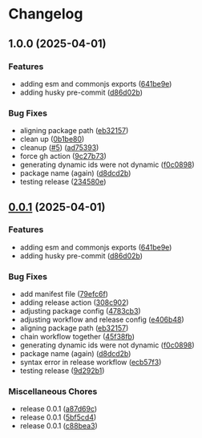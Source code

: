 # Changelog

## 1.0.0 (2025-04-01)


### Features

* adding esm and commonjs exports ([641be9e](https://github.com/go-mondo/identity-node-sdk/commit/641be9e2c76ca6d5e083a7a7db7762d188df4958))
* adding husky pre-commit ([d86d02b](https://github.com/go-mondo/identity-node-sdk/commit/d86d02b4aac607243e30a070c3dcde2a5b7251f7))


### Bug Fixes

* aligning package path ([eb32157](https://github.com/go-mondo/identity-node-sdk/commit/eb321573270dcccb91c386138743fb7b0ebdeefa))
* clean up ([0b1be80](https://github.com/go-mondo/identity-node-sdk/commit/0b1be80ee0c95dd0634097d7295dc33666b7c4ef))
* cleanup ([#5](https://github.com/go-mondo/identity-node-sdk/issues/5)) ([ad75393](https://github.com/go-mondo/identity-node-sdk/commit/ad753938fda1eaa356798a703eae3fda8d44689b))
* force gh action ([9c27b73](https://github.com/go-mondo/identity-node-sdk/commit/9c27b7325a48d795b4d1fdd0d259d16d37d8dfd7))
* generating dynamic ids were not dynamic ([f0c0898](https://github.com/go-mondo/identity-node-sdk/commit/f0c089860f3cb332c602cb7da8253827f6455210))
* package name (again) ([d8dcd2b](https://github.com/go-mondo/identity-node-sdk/commit/d8dcd2b7865c1a57be8a2bae2c5c6a2679778a1c))
* testing release ([234580e](https://github.com/go-mondo/identity-node-sdk/commit/234580e51a4272a257bbfdd346e152eb58d9193e))

## [0.0.1](https://github.com/go-mondo/identity-node-sdk/compare/v1.0.0...v0.0.1) (2025-04-01)


### Features

* adding esm and commonjs exports ([641be9e](https://github.com/go-mondo/identity-node-sdk/commit/641be9e2c76ca6d5e083a7a7db7762d188df4958))
* adding husky pre-commit ([d86d02b](https://github.com/go-mondo/identity-node-sdk/commit/d86d02b4aac607243e30a070c3dcde2a5b7251f7))


### Bug Fixes

* add manifest file ([79efc6f](https://github.com/go-mondo/identity-node-sdk/commit/79efc6f1a77d76d592675415f3e4de3c103797b4))
* adding release action ([308c902](https://github.com/go-mondo/identity-node-sdk/commit/308c90278298df84fa718b1fbc1cfee56eada261))
* adjusting package config ([4783cb3](https://github.com/go-mondo/identity-node-sdk/commit/4783cb3cdc9ab88e1756fd7ed8f435043b18a505))
* adjusting workflow and release config ([e406b48](https://github.com/go-mondo/identity-node-sdk/commit/e406b483b58ac5cdfb5e226f397cf4eb3d415bef))
* aligning package path ([eb32157](https://github.com/go-mondo/identity-node-sdk/commit/eb321573270dcccb91c386138743fb7b0ebdeefa))
* chain workflow together ([45f38fb](https://github.com/go-mondo/identity-node-sdk/commit/45f38fb3e56acd611f7d781947ea4c4f6b002a63))
* generating dynamic ids were not dynamic ([f0c0898](https://github.com/go-mondo/identity-node-sdk/commit/f0c089860f3cb332c602cb7da8253827f6455210))
* package name (again) ([d8dcd2b](https://github.com/go-mondo/identity-node-sdk/commit/d8dcd2b7865c1a57be8a2bae2c5c6a2679778a1c))
* syntax error in release workflow ([ecb57f3](https://github.com/go-mondo/identity-node-sdk/commit/ecb57f32b207519ecb18be5ac3b9e3effe1b1576))
* testing release ([9d292b1](https://github.com/go-mondo/identity-node-sdk/commit/9d292b13e81146c545b2e7af5483809981d004d1))


### Miscellaneous Chores

* release 0.0.1 ([a87d69c](https://github.com/go-mondo/identity-node-sdk/commit/a87d69cb3c9d3583dc1f30971fb5c5f76d90be94))
* release 0.0.1 ([5bf5cd4](https://github.com/go-mondo/identity-node-sdk/commit/5bf5cd4423e76d39de924fdc687db7a4333d5c22))
* release 0.0.1 ([c88bea3](https://github.com/go-mondo/identity-node-sdk/commit/c88bea33ffb9d2eeb5e4c4181303c2dd96698d6a))

